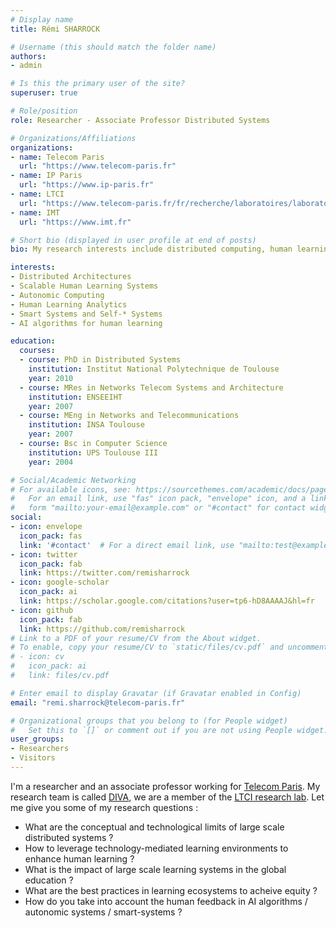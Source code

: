 ```yaml
---
# Display name
title: Rémi SHARROCK

# Username (this should match the folder name)
authors:
- admin

# Is this the primary user of the site?
superuser: true

# Role/position
role: Researcher - Associate Professor Distributed Systems

# Organizations/Affiliations
organizations:
- name: Telecom Paris
  url: "https://www.telecom-paris.fr"
- name: IP Paris
  url: "https://www.ip-paris.fr"
- name: LTCI
  url: "https://www.telecom-paris.fr/fr/recherche/laboratoires/laboratoire-traitement-et-communication-de-linformation-ltci"
- name: IMT
  url: "https://www.imt.fr"

# Short bio (displayed in user profile at end of posts)
bio: My research interests include distributed computing, human learning at scale.

interests:
- Distributed Architectures
- Scalable Human Learning Systems 
- Autonomic Computing
- Human Learning Analytics
- Smart Systems and Self-* Systems
- AI algorithms for human learning

education:
  courses:
  - course: PhD in Distributed Systems
    institution: Institut National Polytechnique de Toulouse
    year: 2010
  - course: MRes in Networks Telecom Systems and Architecture
    institution: ENSEEIHT
    year: 2007
  - course: MEng in Networks and Telecommunications
    institution: INSA Toulouse
    year: 2007
  - course: Bsc in Computer Science
    institution: UPS Toulouse III
    year: 2004

# Social/Academic Networking
# For available icons, see: https://sourcethemes.com/academic/docs/page-builder/#icons
#   For an email link, use "fas" icon pack, "envelope" icon, and a link in the
#   form "mailto:your-email@example.com" or "#contact" for contact widget.
social:
- icon: envelope
  icon_pack: fas
  link: '#contact'  # For a direct email link, use "mailto:test@example.org".
- icon: twitter
  icon_pack: fab
  link: https://twitter.com/remisharrock
- icon: google-scholar
  icon_pack: ai
  link: https://scholar.google.com/citations?user=tp6-hD8AAAAJ&hl=fr
- icon: github
  icon_pack: fab
  link: https://github.com/remisharrock
# Link to a PDF of your resume/CV from the About widget.
# To enable, copy your resume/CV to `static/files/cv.pdf` and uncomment the lines below.
# - icon: cv
#   icon_pack: ai
#   link: files/cv.pdf

# Enter email to display Gravatar (if Gravatar enabled in Config)
email: "remi.sharrock@telecom-paris.fr"

# Organizational groups that you belong to (for People widget)
#   Set this to `[]` or comment out if you are not using People widget.
user_groups:
- Researchers
- Visitors
---
```


I'm a researcher and an associate professor working for [Telecom Paris](https://www.telecom-paris.fr). My research team is called [DIVA](https://diva.telecom-paristech.fr/), we are a member of the [LTCI research lab](https://www.telecom-paris.fr/fr/recherche/laboratoires/laboratoire-traitement-et-communication-de-linformation-ltci). Let me give you some of my research questions :
- What are the conceptual and technological limits of large scale distributed systems ?
- How to leverage technology-mediated learning environments to enhance human learning ?
- What is the impact of large scale learning systems in the global education ?
- What are the best practices in learning ecosystems to acheive equity ?
- How do you take into account the human feedback in AI algorithms / autonomic systems / smart-systems ?
